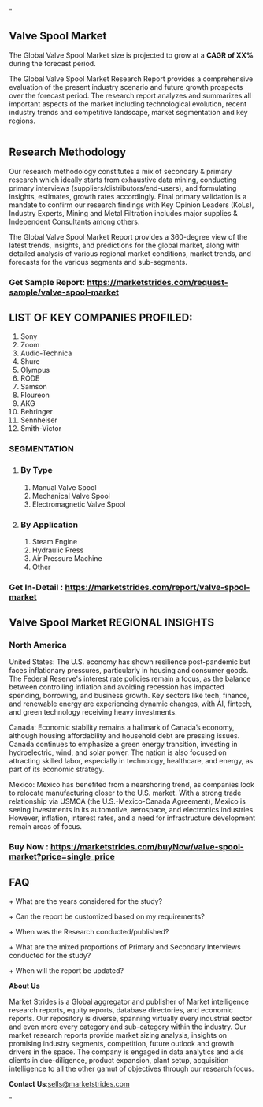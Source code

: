 <p>"</p>
<h2>Valve Spool Market</h2>
<p>The Global Valve Spool Market size is projected to grow at a <strong>CAGR of XX%</strong> during the forecast period.</p>
<p>The Global Valve Spool Market Research Report provides a comprehensive evaluation of the present industry scenario and future growth prospects over the forecast period. The research report analyzes and summarizes all important aspects of the market including technological evolution, recent industry trends and competitive landscape, market segmentation and key regions.</p>
<p><img alt="" /></p>
<h2>Research Methodology</h2>
<p>Our research methodology constitutes a mix of secondary &amp; primary research which ideally starts from exhaustive data mining, conducting primary interviews (suppliers/distributors/end-users), and formulating insights, estimates, growth rates accordingly. Final primary validation is a mandate to confirm our research findings with Key Opinion Leaders (KoLs), Industry Experts, Mining and Metal Filtration includes major supplies &amp; Independent Consultants among others.</p>
<p>The Global Valve Spool Market Report provides a 360-degree view of the latest trends, insights, and predictions for the global market, along with detailed analysis of various regional market conditions, market trends, and forecasts for the various segments and sub-segments.</p>
<h3><strong>Get Sample Report: <a href="https://marketstrides.com/request-sample/valve-spool-market">https://marketstrides.com/request-sample/valve-spool-market</a></strong></h3>
<h2>LIST OF KEY COMPANIES PROFILED:</h2>
<ol>
<li>Sony</li>
<li>Zoom</li>
<li>Audio-Technica</li>
<li>Shure</li>
<li>Olympus</li>
<li>RODE</li>
<li>Samson</li>
<li>Floureon</li>
<li>AKG</li>
<li>Behringer</li>
<li>Sennheiser</li>
<li>Smith-Victor</li>
</ol>
<h3>SEGMENTATION</h3>
<ol>
<li>
<h3>By Type</h3>
<ol>
<li>Manual Valve Spool</li>
<li>Mechanical Valve Spool</li>
<li>Electromagnetic Valve Spool</li>
</ol>
</li>
<li>
<h3>By Application</h3>
<ol>
<li>Steam Engine</li>
<li>Hydraulic Press</li>
<li>Air Pressure Machine</li>
<li>Other</li>
</ol>
</li>
</ol>
<h3><strong>Get In-Detail : <a href="https://marketstrides.com/report/valve-spool-market">https://marketstrides.com/report/valve-spool-market</a></strong></h3>
<h2>Valve Spool Market REGIONAL INSIGHTS</h2>
<h3>North America</h3>
<p>United States: The U.S. economy has shown resilience post-pandemic but faces inflationary pressures, particularly in housing and consumer goods. The Federal Reserve's interest rate policies remain a focus, as the balance between controlling inflation and avoiding recession has impacted spending, borrowing, and business growth. Key sectors like tech, finance, and renewable energy are experiencing dynamic changes, with AI, fintech, and green technology receiving heavy investments.</p>
<p>Canada: Economic stability remains a hallmark of Canada&rsquo;s economy, although housing affordability and household debt are pressing issues. Canada continues to emphasize a green energy transition, investing in hydroelectric, wind, and solar power. The nation is also focused on attracting skilled labor, especially in technology, healthcare, and energy, as part of its economic strategy.</p>
<p>Mexico: Mexico has benefited from a nearshoring trend, as companies look to relocate manufacturing closer to the U.S. market. With a strong trade relationship via USMCA (the U.S.-Mexico-Canada Agreement), Mexico is seeing investments in its automotive, aerospace, and electronics industries. However, inflation, interest rates, and a need for infrastructure development remain areas of focus.</p>
<h3><strong>Buy Now : <a href="https://marketstrides.com/buyNow/valve-spool-market?price=single_price">https://marketstrides.com/buyNow/valve-spool-market?price=single_price</a></strong></h3>
<h2>FAQ</h2>
<p>+ What are the years considered for the study?</p>
<p>+ Can the report be customized based on my requirements?</p>
<p>+ When was the Research conducted/published?</p>
<p>+ What are the mixed proportions of Primary and Secondary Interviews conducted for the study?</p>
<p>+ When will the report be updated?</p>
<p>𝐀𝐛𝐨𝐮𝐭 𝐔𝐬</p>
<p>Market Strides is a Global aggregator and publisher of Market intelligence research reports, equity reports, database directories, and economic reports. Our repository is diverse, spanning virtually every industrial sector and even more every category and sub-category within the industry. Our market research reports provide market sizing analysis, insights on promising industry segments, competition, future outlook and growth drivers in the space. The company is engaged in data analytics and aids clients in due-diligence, product expansion, plant setup, acquisition intelligence to all the other gamut of objectives through our research focus.</p>
<p>𝐂𝐨𝐧𝐭𝐚𝐜𝐭 𝐔𝐬:<a href="mailto:sells@marketstrides.com">sells@marketstrides.com</a></p>
<p>"</p>
